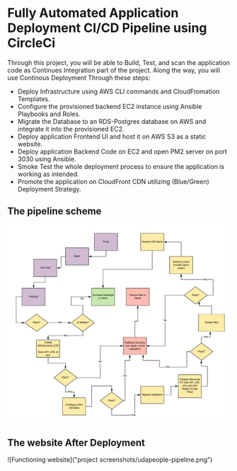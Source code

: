 # Fully Automated Application Deployment CI/CD Pipeline using CircleCi

Through this project, you will be able to Build, Test, and scan the application code as Continues Integration part of the project. Along the way, you will use Continous Deployment Through these steps:
- Deploy Infrastructure using AWS CLI commands and CloudFromation Templates.
- Configure the provisioned backend EC2 instance using Ansible Playbooks and Roles.
- Migrate the Database to an RDS-Postgres database on AWS and integrate it into the provisioned EC2.
- Deploy application Frontend UI and host it on AWS S3 as a static website.
- Deploy application Backend Code on EC2 and open PM2 server on port 3030 using Ansible.
- Smoke Test the whole deployment process to ensure the  application is working as intended.
- Promote the application on CloudFront CDN utilizing (Blue/Green) Deployment Strategy.



## The pipeline scheme
![The pipeline flow](udapeople-pipeline.png)

## The website After Deployment
![Functioning website]("project screenshots/udapeople-pipeline.png")







